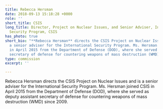 ```yaml
---
title: Rebecca Hersman
date: 2018-09-13 15:18:28 +0000
role: ''
short_title: CSIS
long_title: Director, Project on Nuclear Issues, and Senior Adviser, International
  Security Program, CSIS
has_photo: true
short_bio: "**Rebecca Hersman** directs the CSIS Project on Nuclear Issues and is
  a senior adviser for the International Security Program. Ms. Hersman joined CSIS
  in April 2015 from the Department of Defense (DOD), where she served as deputy assistant
  secretary of defense for countering weapons of mass destruction (WMD) since 2009."
type: commission
excerpt: ''

---
```

Rebecca Hersman directs the CSIS Project on Nuclear Issues and is a senior adviser for the International Security Program. Ms. Hersman joined CSIS in April 2015 from the Department of Defense (DOD), where she served as deputy assistant secretary of defense for countering weapons of mass destruction (WMD) since 2009.